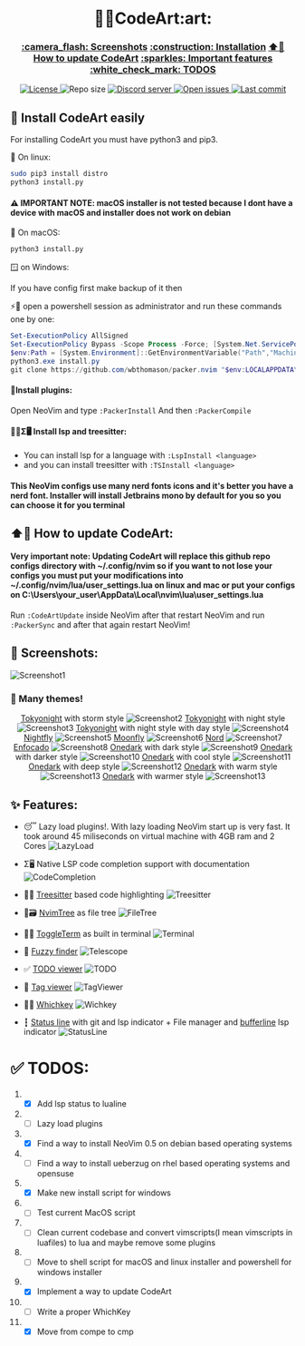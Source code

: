 <h1 align="center">👨‍💻CodeArt:art:</h1>

<h3 align="center">
  <a href="#screenshots">:camera_flash: Screenshots</a>
  <a href="#installation">:construction: Installation</a>
  <a href="#update">⬆️📅 How to update CodeArt</a>
  <a href="#features">:sparkles: Important features</a>
  <a href="#todos">:white_check_mark: TODOS</a>
</h3>

<div align="center">
  <a href="https://github.com/artart222/CodeArt/blob/main/LICENSE">
    <img src="https://img.shields.io/github/license/artart222/CodeArt?color=important&style=flat-square" alt="License">
  </a>

  <img src="https://img.shields.io/github/repo-size/artart222/CodeArt?style=flat-square" alt="Repo size">

  <a href="https://discord.gg/mhy9aK9Qzp">
    <img src="https://img.shields.io/badge/Discord-server-blue?style=flat-square" alt="Discord server">
  </a>

  <a href="https://github.com/artart222/CodeArt/issues">
    <img src="https://img.shields.io/github/issues/artart222/CodeArt?color=ff0000&style=flat-square" alt="Open issues">
  </a>

  <a href="https://github.com/artart222/CodeArt/pulse">
    <img src="https://img.shields.io/github/last-commit/artart222/CodeArt?color=blueviolet&style=flat-square" alt="Last commit">
  </a>
</div>


<a id="installation"></a>
## :construction: Install CodeArt easily

For installing CodeArt you must have python3 and pip3.

🐧 On linux:
```bash
sudo pip3 install distro
python3 install.py
```

#### ⚠️  IMPORTANT NOTE: macOS installer is not tested because I dont have a device with macOS and installer does not work on debian

🍎 On macOS:
```bash
python3 install.py
```

🪟 on Windows:

If you have config first make backup of it then

⚡🐚 open a powershell session as administrator and run these commands one by one:

```powershell
Set-ExecutionPolicy AllSigned
Set-ExecutionPolicy Bypass -Scope Process -Force; [System.Net.ServicePointManager]::SecurityProtocol = [System.Net.ServicePointManager]::SecurityProtocol -bor 3072; iex ((New-Object System.Net.WebClient).DownloadString('https://community.chocolatey.org/install.ps1'))
$env:Path = [System.Environment]::GetEnvironmentVariable("Path","Machine") + ";" + [System.Environment]::GetEnvironmentVariable("Path","User")
python3.exe install.py
git clone https://github.com/wbthomason/packer.nvim "$env:LOCALAPPDATA\nvim-data\site\pack\packer\start\packer.nvim"
```

#### 🔌Install plugins:

Open NeoVim and type `:PackerInstall`
And then `:PackerCompile`

#### 🌲💺Σ🖥️ Install lsp and treesitter:

* You can install lsp for a language with `:LspInstall <language>`
* and you can install treesitter with `:TSInstall <language>`

#### This NeoVim configs use many nerd fonts icons and it's better you have a nerd font. Installer will install Jetbrains mono by default for you so you can choose it for you terminal

<a id="update"></a>
## ⬆️📅 How to update CodeArt:
#### Very important note: Updating CodeArt will replace this github repo configs directory with ~/.config/nvim so if you want to not lose your configs you must put your modifications into ~/.config/nvim/lua/user_settings.lua on linux and mac or put your configs on C:\Users\your_user\AppData\Local\nvim\lua\user_settings.lua

Run `:CodeArtUpdate` inside NeoVim after that restart NeoVim and run `:PackerSync` and after that again restart NeoVim!

<a id="screenshots"></a>
## :camera_flash: Screenshots:

![Screenshot1](/utils/media/Screenshot1.png "Screenshots1")

### :art: Many themes!

<div align="center">

[Tokyonight](https://github.com/folke/tokyonight.nvim) with storm style
![Screenshot2](/utils/media/Screenshot2.png "Screenshots2")
[Tokyonight](https://github.com/folke/tokyonight.nvim) with night style
![Screenshot3](/utils/media/Screenshot3.png "Screenshots3")
[Tokyonight](https://github.com/folke/tokyonight.nvim) with night style
 with day style
![Screenshot4](/utils/media/Screenshot4.png "Screenshots4")
[Nightfly](https://github.com/bluz71/vim-nightfly-guicolors)
![Screenshot5](/utils/media/Screenshot5.png "Screenshots5")
[Moonfly](https://github.com/bluz71/vim-moonfly-colors)
![Screenshot6](/utils/media/Screenshot6.png "Screenshots6")
[Nord](https://github.com/shaunsingh/nord.nvim)
![Screenshot7](/utils/media/Screenshot7.png "Screenshots7")
[Enfocado](https://github.com/wuelnerdotexe/vim-enfocado)
![Screenshot8](/utils/media/Screenshot8.png "Screenshots8")
[Onedark](https://github.com/navarasu/onedark.nvim) with dark style
![Screenshot9](/utils/media/Screenshot9.png "Screenshots9")
[Onedark](https://github.com/navarasu/onedark.nvim) with darker style
![Screenshot10](/utils/media/Screenshot10.png "Screenshots10")
[Onedark](https://github.com/navarasu/onedark.nvim) with cool style
![Screenshot11](/utils/media/Screenshot11.png "Screenshots11")
[Onedark](https://github.com/navarasu/onedark.nvim) with deep style
![Screenshot12](/utils/media/Screenshot12.png "Screenshots12")
[Onedark](https://github.com/navarasu/onedark.nvim) with warm style
![Screenshot13](/utils/media/Screenshot13.png "Screenshots13")
[Onedark](https://github.com/navarasu/onedark.nvim) with warmer style
![Screenshot13](/utils/media/Screenshot14.png "Screenshots14")
</div>

<a id="features"></a>
## :sparkles: Features:

* 😴 Lazy load plugins!. With lazy loading NeoVim start up is very fast. It took around 45 miliseconds on virtual machine with 4GB ram and 2 Cores
![LazyLoad](/utils/media/LazyLoad.png "LazyLoad")

* Σ🖥️ Native LSP code completion support with documentation
![CodeCompletion](/utils/media/CodeCompletion.png "CodeCompletion")

* 🌲💺 [Treesitter](https://github.com/nvim-treesitter/nvim-treesitter) based code highlighting
![Treesitter](/utils/media/Treesitter.png "Treesitter")

* 🌳:card_file_box: [NvimTree](https://github.com/kyazdani42/nvim-tree.lua) as file tree
![FileTree](/utils/media/FileTree.png "FileTree")

* 🚏🚌 [ToggleTerm](https://github.com/akinsho/toggleterm.nvim) as built in terminal
![Terminal](/utils/media/Terminal.png "Terminal")

* 🔭 [Fuzzy finder](https://github.com/nvim-telescope/telescope.nvim)
![Telescope](/utils/media/Telescope.png "Telescope")

* :white_check_mark: [TODO viewer](https://github.com/folke/todo-comments.nvim)
![TODO](/utils/media/TODO.png "TODO")

* :bookmark: [Tag viewer](https://github.com/liuchengxu/vista.vim#commands)
![TagViewer](/utils/media/TagViewer.png "TagViewer")

* 🤔🔑 [Whichkey](https://github.com/folke/which-key.nvim)
![Wichkey](/utils/media/Wichkey.png "Wichkey")

* ┇ [Status line](https://github.com/nvim-lualine/lualine.nvim) with git and lsp indicator + File manager and [bufferline](https://github.com/akinsho/nvim-bufferline.lua) lsp indicator
![StatusLine](/utils/media/StatusLine.png "StatusLine")

<a id="todos"></a>
# :white_check_mark: TODOS:

1. - [x] Add lsp status to lualine
2. - [ ] Lazy load plugins
3. - [x] Find a way to install NeoVim 0.5 on debian based operating systems
4. - [ ] Find a way to install ueberzug on rhel based operating systems and opensuse
5. - [x] Make new install script for windows
6. - [ ] Test current MacOS script
7. - [ ] Clean current codebase and convert vimscripts(I mean vimscripts in luafiles) to lua and maybe remove some plugins
8. - [ ] Move to shell script for macOS and linux installer and powershell for windows installer
9. - [x] Implement a way to update CodeArt
10. - [ ] Write a proper WhichKey
11. - [x] Move from compe to cmp

